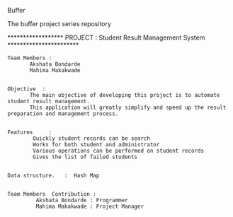 Buffer

The buffer project series repository

****************** PROJECT : Student Result Management System ***********************

    Team Members : 
           Akshata Bondarde
           Mahima Makakwade


    Objective  : 
           The main objective of developing this project is to automate student result management. 
           This application will greatly simplify and speed up the result preparation and management process.


    Features     :
            Quickly student records can be search
            Works for both student and administrator
            Various operations can be performed on student records
            Gives the list of failed students


    Data structure.   :  Hash Map


    Team Members  Contribution :
             Akshata Bondarde : Programmer
             Mahima Makakwade : Project Manager

